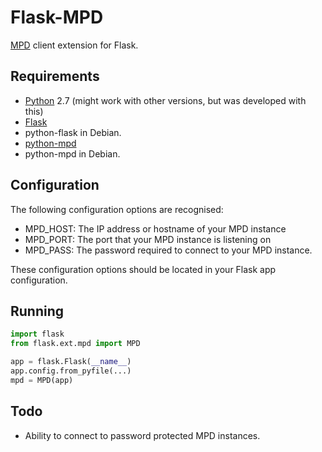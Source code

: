 Flask-MPD
=========

[MPD](http://www.musicpd.org/) client extension for Flask.

Requirements
------------

 * [Python](http://python.org/) 2.7 (might work with other versions, but was developed with this)
 * [Flask](http://flask.pocoo.org/)
  * python-flask in Debian.
 * [python-mpd](http://jatreuman.indefero.net/p/python-mpd/)
  * python-mpd in Debian.

Configuration
-------------

The following configuration options are recognised:
 * MPD_HOST: The IP address or hostname of your MPD instance
 * MPD_PORT: The port that your MPD instance is listening on
 * MPD_PASS: The password required to connect to your MPD instance.

These configuration options should be located in your Flask app configuration.

Running
-------

```python
import flask
from flask.ext.mpd import MPD

app = flask.Flask(__name__)
app.config.from_pyfile(...)
mpd = MPD(app)
```

Todo
----

 * Ability to connect to password protected MPD instances.
